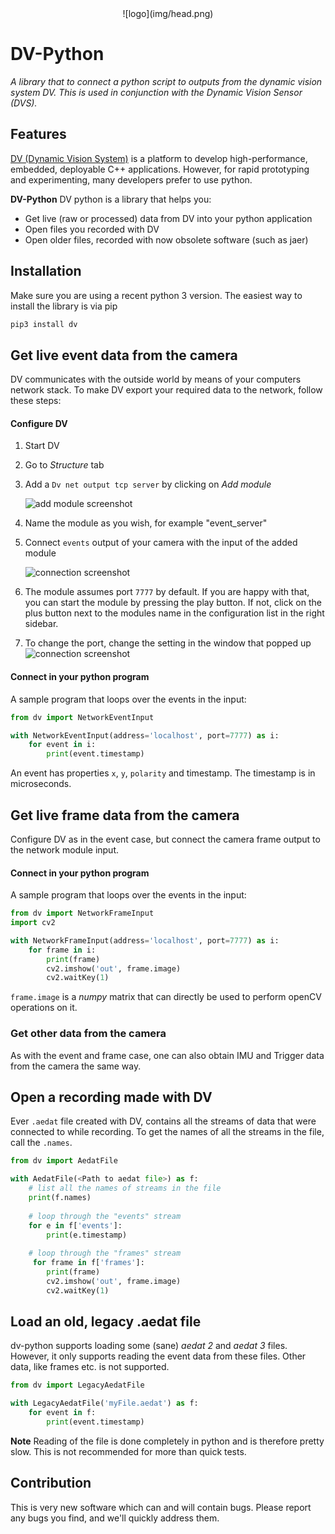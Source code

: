 <center>![logo](img/head.png)</center>

# DV-Python

*A library that to connect a python script to outputs from the dynamic vision system DV. This is used in conjunction with the Dynamic Vision Sensor (DVS).*

## Features
[DV (Dynamic Vision System)](https://inivation.gitlab.io/dv-docs/) is a platform to develop high-performance, embedded, deployable C++ applications. However, for rapid prototyping and experimenting, many developers prefer to use python. 

**DV-Python** DV python is a library that helps you:

* Get live (raw or processed) data from DV into your python application
* Open files you recorded with DV
* Open older files, recorded with now obsolete software (such as jaer)

## Installation
Make sure you are using a recent python 3 version.
The easiest way to install the library is via pip

```bash
pip3 install dv
```

## Get live event data from the camera

DV communicates with the outside world by means of your computers network stack. To make DV export your required data to the network, follow these steps:

#### Configure DV

1. Start DV
2. Go to *Structure* tab
3. Add a `Dv net output tcp server` by clicking on *Add module*

   ![add module screenshot](img/1.png)

4. Name the module as you wish, for example "event_server"
5. Connect `events` output of your camera with the input of the added module

   ![connection screenshot](img/2.png)

6. The module assumes port `7777` by default. If you are happy with that, you can start the module by pressing the play button. If not, click on the plus button next to the modules name in the configuration list in the right sidebar. 
7. To change the port, change the setting in the window that popped up
   ![connection screenshot](img/3.png)



#### Connect in your python program

A sample program that loops over the events in the input:

```python
from dv import NetworkEventInput

with NetworkEventInput(address='localhost', port=7777) as i:
    for event in i:
        print(event.timestamp)
```

An event has properties `x`, `y`, `polarity` and timestamp. The timestamp is in microseconds.

## Get live frame data from the camera

Configure DV as in the event case, but connect the camera frame output to the network module input.

#### Connect in your python program

A sample program that loops over the events in the input:

```python
from dv import NetworkFrameInput
import cv2

with NetworkFrameInput(address='localhost', port=7777) as i:
    for frame in i:
        print(frame)
        cv2.imshow('out', frame.image)
        cv2.waitKey(1)
```

`frame.image` is a *numpy* matrix that can directly be used to perform openCV operations on it.

### Get other data from the camera
As with the event and frame case, one can also obtain IMU and Trigger data from the camera the same way.


## Open a recording made with DV

Ever `.aedat` file created with DV, contains all the streams of data that were connected to while recording. To get the names of all the streams in the file, call the `.names`.

```python
from dv import AedatFile

with AedatFile(<Path to aedat file>) as f:
	# list all the names of streams in the file
    print(f.names)
    
    # loop through the "events" stream
    for e in f['events']:
        print(e.timestamp)
        
    # loop through the "frames" stream
     for frame in f['frames']:
        print(frame)
        cv2.imshow('out', frame.image)
        cv2.waitKey(1)

```



## Load an old, legacy .aedat file
dv-python supports loading some (sane) *aedat 2* and *aedat 3* files. However, it only supports reading the event data from these files. Other data, like frames etc. is not supported.

```python
from dv import LegacyAedatFile

with LegacyAedatFile('myFile.aedat') as f:
	for event in f:
		print(event.timestamp)
```

**Note** Reading of the file is done completely in python and is therefore pretty slow. This is not recommended for more than quick tests.

## Contribution

This is very new software which can and will contain bugs. Please report any bugs you find, and we'll quickly address them.